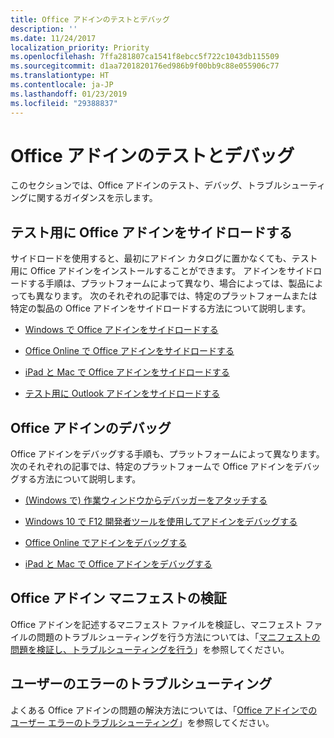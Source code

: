 ```yaml
---
title: Office アドインのテストとデバッグ
description: ''
ms.date: 11/24/2017
localization_priority: Priority
ms.openlocfilehash: 7ffa281807ca1541f8ebcc5f722c1043db115509
ms.sourcegitcommit: d1aa7201820176ed986b9f00bb9c88e055906c77
ms.translationtype: HT
ms.contentlocale: ja-JP
ms.lasthandoff: 01/23/2019
ms.locfileid: "29388837"
---
```

# <a name="test-and-debug-office-add-ins"></a>Office アドインのテストとデバッグ

このセクションでは、Office アドインのテスト、デバッグ、トラブルシューティングに関するガイダンスを示します。

## <a name="sideload-an-office-add-in-for-testing"></a>テスト用に Office アドインをサイドロードする

サイドロードを使用すると、最初にアドイン カタログに置かなくても、テスト用に Office アドインをインストールすることができます。 アドインをサイドロードする手順は、プラットフォームによって異なり、場合によっては、製品によっても異なります。 次のそれぞれの記事では、特定のプラットフォームまたは特定の製品の Office アドインをサイドロードする方法について説明します。

- [Windows で Office アドインをサイドロードする](create-a-network-shared-folder-catalog-for-task-pane-and-content-add-ins.md)

- [Office Online で Office アドインをサイドロードする](sideload-office-add-ins-for-testing.md)

- [iPad と Mac で Office アドインをサイドロードする](sideload-an-office-add-in-on-ipad-and-mac.md)

- [テスト用に Outlook アドインをサイドロードする](https://docs.microsoft.com/outlook/add-ins/sideload-outlook-add-ins-for-testing)

## <a name="debug-an-office-add-in"></a>Office アドインのデバッグ

Office アドインをデバッグする手順も、プラットフォームによって異なります。 次のそれぞれの記事では、特定のプラットフォームで Office アドインをデバッグする方法について説明します。

- [(Windows で) 作業ウィンドウからデバッガーをアタッチする](attach-debugger-from-task-pane.md)

- [Windows 10 で F12 開発者ツールを使用してアドインをデバッグする](debug-add-ins-using-f12-developer-tools-on-windows-10.md)

- [Office Online でアドインをデバッグする](debug-add-ins-in-office-online.md)

- [iPad と Mac で Office アドインをデバッグする](debug-office-add-ins-on-ipad-and-mac.md)

## <a name="validate-an-office-add-in-manifest"></a>Office アドイン マニフェストの検証

Office アドインを記述するマニフェスト ファイルを検証し、マニフェスト ファイルの問題のトラブルシューティングを行う方法については、「[マニフェストの問題を検証し、トラブルシューティングを行う](troubleshoot-manifest.md)」を参照してください。

## <a name="troubleshoot-user-errors"></a>ユーザーのエラーのトラブルシューティング

よくある Office アドインの問題の解決方法については、「[Office アドインでのユーザー エラーのトラブルシューティング](testing-and-troubleshooting.md)」を参照してください。
